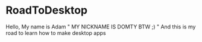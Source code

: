 # RoadToDesktop
Hello, My name is Adam " MY NICKNAME IS DOMTY BTW ;) " And this is my road to learn how to make desktop apps
